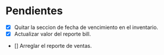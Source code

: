 # Pendientes

- [x] Quitar la seccion de fecha de vencimiento en el inventario.
- [x] Actualizar valor del reporte bill.
- [] Arreglar el reporte de ventas.